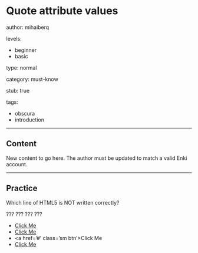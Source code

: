 # Quote attribute values
author: mihaiberq

levels:
  - beginner
  - basic

type: normal

category: must-know

stub: true

tags:
  - obscura
  - introduction


---
## Content

New content to go here. The author must be updated to match a valid Enki account.

---
## Practice

Which line of HTML5 is NOT written correctly?

???
???
???
???

* <a href=”#” class=”lg btn>Click Me</a>
* <a href="#" class="md btn">Click Me</a>
* <a href=’#’ class=’sm btn’>Click Me</a>
* <a href=# class=btn>Click Me</a>
